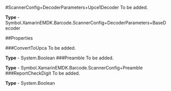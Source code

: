 #ScannerConfig+DecoderParameters+Upce1Decoder
To be added.

**Type** - Symbol.XamarinEMDK.Barcode.ScannerConfig+DecoderParameters+BaseDecoder

##Properties

###ConvertToUpca
To be added.

**Type** - System.Boolean
###Preamble
To be added.

**Type** - Symbol.XamarinEMDK.Barcode.ScannerConfig+Preamble
###ReportCheckDigit
To be added.

**Type** - System.Boolean



